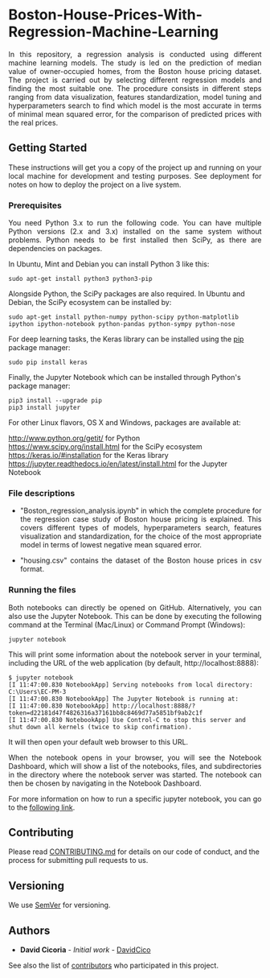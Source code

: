 # Boston-House-Prices-With-Regression-Machine-Learning

<p align="justify">In this repository, a regression analysis is conducted using different machine learning models. The study is led on the prediction of median value of owner-occupied homes, from the Boston house pricing dataset. The project is carried out by selecting different regression models and finding the most suitable one. The procedure consists in different steps ranging from data visualization, features standardization, model tuning and hyperparameters search to find which model is the most accurate in terms of minimal mean squared error, for the comparison of predicted prices with the real prices.</p>

## Getting Started

<p align="justify">These instructions will get you a copy of the project up and running on your local machine for development and testing purposes. See deployment for notes on how to deploy the project on a live system.</p>

### Prerequisites

<p align="justify">You need Python 3.x to run the following code.  You can have multiple Python versions (2.x and 3.x) installed on the same system without problems. Python needs to be first installed then SciPy, as there are dependencies on packages.</p>

In Ubuntu, Mint and Debian you can install Python 3 like this:

    sudo apt-get install python3 python3-pip

Alongside Python, the SciPy packages are also required. In Ubuntu and Debian, the SciPy ecosystem can be installed by:

    sudo apt-get install python-numpy python-scipy python-matplotlib ipython ipython-notebook python-pandas python-sympy python-nose

For deep learning tasks, the Keras library can be installed using the <a href="https://pypi.org/project/pip/">pip</a> package manager:

    sudo pip install keras

Finally, the Jupyter Notebook which can be installed through Python's package manager:

    pip3 install --upgrade pip
    pip3 install jupyter

For other Linux flavors, OS X and Windows, packages are available at:

http://www.python.org/getit/ for Python    
https://www.scipy.org/install.html for the SciPy ecosystem    
https://keras.io/#installation for the Keras library    
https://jupyter.readthedocs.io/en/latest/install.html for the Jupyter Notebook    


### File descriptions
<ul>
    <li><p align="justify">"Boston_regression_analysis.ipynb" in which the complete procedure for the regression case study of Boston house pricing is explained. This covers different types of models, hyperparameters search, features visualization and standardization, for the choice of the most appropriate model in terms of lowest negative mean squared error.</p></li>
    
<li><p align="justify">"housing.csv" contains the dataset of the Boston house prices in csv format.</p></li>

</ul>

### Running the files

<p align="justify">Both notebooks can directly be opened on GitHub. Alternatively, you can also use the Jupyter Notebook. This can be done by executing the following command at the Terminal (Mac/Linux) or Command Prompt (Windows):</p>

    jupyter notebook

<p align="justify">This will print some information about the notebook server in your terminal, including the URL of the web application (by default, http://localhost:8888):</p>

    $ jupyter notebook
    [I 11:47:00.830 NotebookApp] Serving notebooks from local directory: C:\Users\EC-PM-3
    [I 11:47:00.830 NotebookApp] The Jupyter Notebook is running at:
    [I 11:47:00.830 NotebookApp] http://localhost:8888/?token=d22181d47f4826316a37161bb8c8469d77a5851bf9ab2c1f
    [I 11:47:00.830 NotebookApp] Use Control-C to stop this server and shut down all kernels (twice to skip confirmation).

It will then open your default web browser to this URL.

<p align="justify">When the notebook opens in your browser, you will see the Notebook Dashboard, which will show a list of the notebooks, files, and subdirectories in the directory where the notebook server was started. The notebook can then be chosen by navigating in the Notebook Dashboard.</p>

<p align="justify">For more information on how to run a specific jupyter notebook, you can go to the <a href="https://jupyter.readthedocs.io/en/latest/running.html#running">following link</a>.</p>

## Contributing

Please read [CONTRIBUTING.md](https://github.com/DavidCico/Boston-House-Prices-With-Regression-Machine-Learning/blob/master/CONTRIBUTING.md) for details on our code of conduct, and the process for submitting pull requests to us.

## Versioning

We use [SemVer](http://semver.org/) for versioning. 

## Authors

* **David Cicoria** - *Initial work* - [DavidCico](https://github.com/DavidCico)

See also the list of [contributors](https://github.com/DavidCico/Boston-House-Prices-With-Regression-Machine-Learning/graphs/contributors) who participated in this project.
